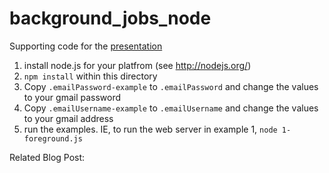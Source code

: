 # background_jobs_node
Supporting code for the [presentation](https://github.com/evantahler/background_jobs_node/blob/master/presentation.pdf)

1. install node.js for your platfrom (see http://nodejs.org/)
2. `npm install` within this directory
3. Copy `.emailPassword-example` to `.emailPassword` and change the values to your gmail password
4. Copy `.emailUsername-example` to `.emailUsername` and change the values to your gmail address
5. run the examples.  IE, to run the web server in example 1, `node 1-foreground.js`

Related Blog Post: 
